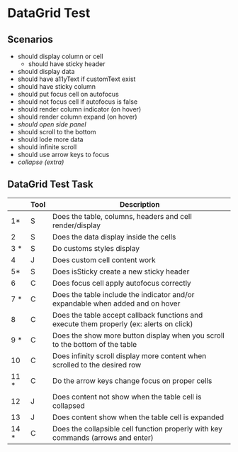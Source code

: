 # DataGrid Test

## Scenarios

- should display column or cell
  - should have sticky header
- should display data
- should have a11yText if customText exist
- should have sticky column
- should put focus cell on autofocus
- should not focus cell if autofocus is false
- should render column indicator (on hover)
- should render column expand (on hover)
- _should open side panel_
- should scroll to the bottom
- should lode more data
- should infinite scroll
- should use arrow keys to focus
- _collapse (extra)_

## DataGrid Test Task

|       | Tool | Description                                                                              |
| ----- | ---- | ---------------------------------------------------------------------------------------- |
| 1\*   | S    | Does the table, columns, headers and cell render/display                                 |
| 2     | S    | Does the data display inside the cells                                                   |
| 3 \*  | S    | Do customs styles display                                                                |
| 4     | J    | Does custom cell content work                                                            |
| 5\*   | S    | Does isSticky create a new sticky header                                                 |
| 6     | C    | Does focus cell apply autofocus correctly                                                |
| 7 \*  | C    | Does the table include the indicator and/or expandable when added and on hover           |
| 8     | C    | Does the table accept callback functions and execute them properly (ex: alerts on click) |
| 9 \*  | C    | Does the show more button display when you scroll to the bottom of the table             |
| 10    | C    | Does infinity scroll display more content when scrolled to the desired row               |
| 11 \* | C    | Do the arrow keys change focus on proper cells                                           |
| 12    | J    | Does content not show when the table cell is collapsed                                   |
| 13    | J    | Does content show when the table cell is expanded                                        |
| 14 \* | C    | Does the collapsible cell function properly with key commands (arrows and enter)         |
